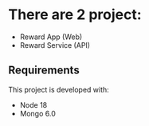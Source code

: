 # There are 2 project:
- Reward App (Web)
- Reward Service (API)

## Requirements 

This project is developed with:

- Node 18
- Mongo 6.0
